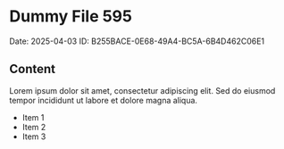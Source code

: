 # Dummy File 595

Date: 2025-04-03
ID: B255BACE-0E68-49A4-BC5A-6B4D462C06E1

## Content

Lorem ipsum dolor sit amet, consectetur adipiscing elit.
Sed do eiusmod tempor incididunt ut labore et dolore magna aliqua.

* Item 1
* Item 2
* Item 3

